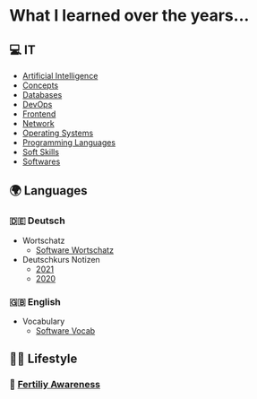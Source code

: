 # What I learned over the years...

## 💻 IT

- [Artificial Intelligence](it/artificial-intelligence/README.md)
- [Concepts](it/concepts/README.md)
- [Databases](it/databases/README.md)
- [DevOps](it/devops/README.md)
- [Frontend](it/frontend/README.md)
- [Network](it/network/README.md)
- [Operating Systems](it/operating-systems/README.md)
- [Programming Languages](it/programming-languages/README.md)
- [Soft Skills](it/soft-skills/README.md)
- [Softwares](it/softwares/README.md)

## 🌍 Languages

### 🇩🇪 Deutsch

- Wortschatz
	- [Software Wortschatz](nyelv/deutsch/SoftwareVocab.md)  
- Deutschkurs Notizen
	- [2021](nyelv/deutsch/DeutschkursNotizen_2021.md)
	- [2020](nyelv/deutsch/DeutschkursNotizen_2020.md)

### 🇬🇧 English

- Vocabulary
	- [Software Vocab](nyelv/english/SoftwareVocab.md)  

## 🏃🥑 Lifestyle

### 🐣 [Fertiliy Awareness](lifestyle/fertility-awareness/README.md)